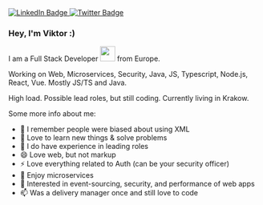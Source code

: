 
<div id="badges">
  <a href="https://www.linkedin.com/in/vmalyshev/">
    <img src="https://img.shields.io/badge/LinkedIn-blue?style=for-the-badge&logo=linkedin&logoColor=white" alt="LinkedIn Badge"/>
  </a>
  <a href="https://twitter.com/leafchild0">
    <img src="https://img.shields.io/badge/Twitter-blue?style=for-the-badge&logo=twitter&logoColor=white" alt="Twitter Badge"/>
  </a>
</div>

### Hey, I'm Viktor :)
I am a Full Stack Developer <img src="https://media.giphy.com/media/WUlplcMpOCEmTGBtBW/giphy.gif" width="30"> from Europe.

Working on Web, Microservices, Security, Java, JS, Typescript, Node.js, React, Vue. Mostly JS/TS and Java.

High load. 
Possible lead roles, but still coding. 
Currently living in Krakow.

Some more info about me:

* 🔭 I remember people were biased about using XML
* 👯 Love to learn new things & solve problems
* 🌱 I do have experience in leading roles
* 😄 Love web, but not markup
* ⚡ Love everything related to Auth (can be your security officer)
* 🤔 Enjoy microservices
* 💬 Interested in event-sourcing, security, and performance of web apps
* :mailbox: Was a delivery manager once and still love to code
